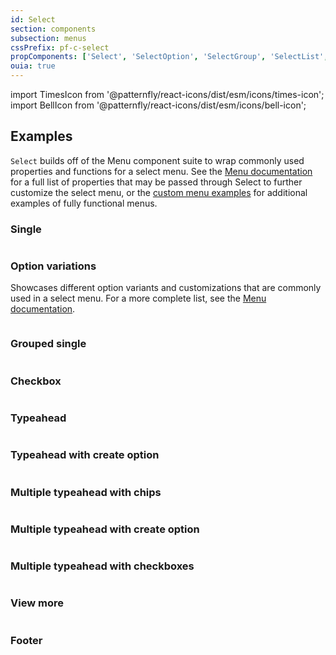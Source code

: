 ```yaml
---
id: Select
section: components
subsection: menus
cssPrefix: pf-c-select
propComponents: ['Select', 'SelectOption', 'SelectGroup', 'SelectList', 'MenuToggle', 'SelectPopperProps']
ouia: true
---
```


import TimesIcon from '@patternfly/react-icons/dist/esm/icons/times-icon';
import BellIcon from '@patternfly/react-icons/dist/esm/icons/bell-icon';

## Examples

`Select` builds off of the Menu component suite to wrap commonly used properties and functions for a select menu. See the [Menu documentation](/components/menus/menu) for a full list of properties that may be passed through Select to further customize the select menu, or the [custom menu examples](/components/menus/custom-menus) for additional examples of fully functional menus.

### Single

```ts file="./SelectBasic.tsx"

```

### Option variations

Showcases different option variants and customizations that are commonly used in a select menu. For a more complete list, see the [Menu documentation](/components/menus/menu).

```ts file="./SelectOptionVariations.tsx"

```

### Grouped single

```ts file="./SelectGrouped.tsx"

```

### Checkbox

```ts file="./SelectCheckbox.tsx"

```

### Typeahead

```ts file="./SelectTypeahead.tsx"

```

### Typeahead with create option

```ts file="./SelectTypeaheadCreatable.tsx"

```

### Multiple typeahead with chips

```ts file="./SelectMultiTypeahead.tsx"

```

### Multiple typeahead with create option

```ts file="./SelectMultiTypeaheadCreatable.tsx"

```

### Multiple typeahead with checkboxes

```ts file="./SelectMultiTypeaheadCheckbox.tsx"

```

### View more

```ts file="./SelectViewMore.tsx"

```

### Footer

```ts file="./SelectFooter.tsx"

```

